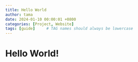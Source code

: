 ```yaml
---
title: Hello World
author: tama
date: 2024-01-10 00:00:01 +0800
categories: [Project, Website]
tags: [guide]     # TAG names should always be lowercase
---
```


<h1> Hello World! </h1>